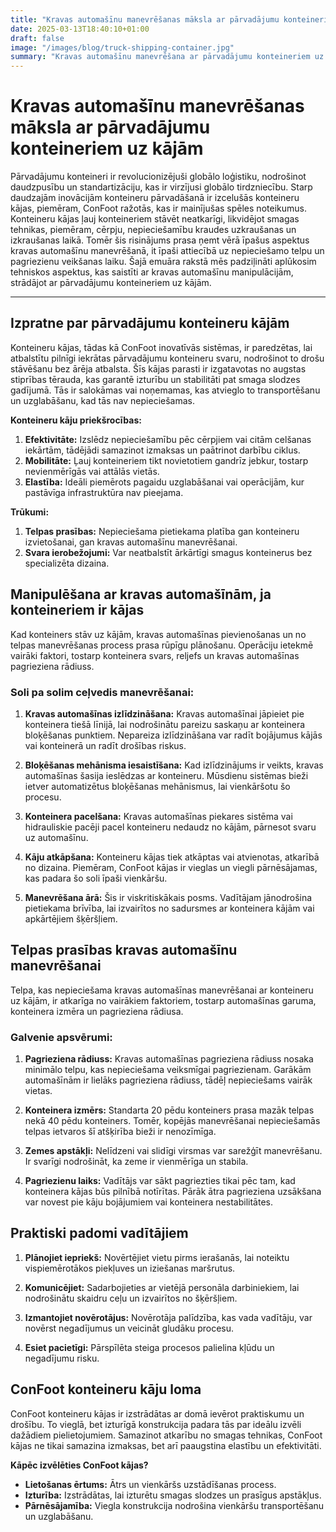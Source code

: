 ```yaml
---
title: "Kravas automašīnu manevrēšanas māksla ar pārvadājumu konteineriem uz kājām"
date: 2025-03-13T18:40:10+01:00
draft: false
image: "/images/blog/truck-shipping-container.jpg"
summary: "Kravas automašīnu manevrēšana ar pārvadājumu konteineriem uz kājām: ceļvedis efektīvai konteineru apstrādei."
---
```


# Kravas automašīnu manevrēšanas māksla ar pārvadājumu konteineriem uz kājām

Pārvadājumu konteineri ir revolucionizējuši globālo loģistiku, nodrošinot daudzpusību un standartizāciju, kas ir virzījusi globālo tirdzniecību. Starp daudzajām inovācijām konteineru pārvadāšanā ir izcelušās konteineru kājas, piemēram, ConFoot ražotās, kas ir mainījušas spēles noteikumus. Konteineru kājas ļauj konteineriem stāvēt neatkarīgi, likvidējot smagas tehnikas, piemēram, cērpju, nepieciešamību kraudes uzkraušanas un izkraušanas laikā. Tomēr šis risinājums prasa ņemt vērā īpašus aspektus kravas automašīnu manevrēšanā, it īpaši attiecībā uz nepieciešamo telpu un pagriezienu veikšanas laiku. Šajā emuāra rakstā mēs padziļināti aplūkosim tehniskos aspektus, kas saistīti ar kravas automašīnu manipulācijām, strādājot ar pārvadājumu konteineriem uz kājām.

---

## Izpratne par pārvadājumu konteineru kājām

Konteineru kājas, tādas kā ConFoot inovatīvās sistēmas, ir paredzētas, lai atbalstītu pilnīgi iekrātas pārvadājumu konteineru svaru, nodrošinot to drošu stāvēšanu bez ārēja atbalsta. Šīs kājas parasti ir izgatavotas no augstas stiprības tērauda, kas garantē izturību un stabilitāti pat smaga slodzes gadījumā. Tās ir salokāmas vai noņemamas, kas atvieglo to transportēšanu un uzglabāšanu, kad tās nav nepieciešamas.

**Konteineru kāju priekšrocības:**
1. **Efektivitāte:** Izslēdz nepieciešamību pēc cērpjiem vai citām celšanas iekārtām, tādējādi samazinot izmaksas un paātrinot darbību ciklus.
2. **Mobilitāte:** Ļauj konteineriem tikt novietotiem gandrīz jebkur, tostarp nevienmērīgās vai attālās vietās.
3. **Elastība:** Ideāli piemērots pagaidu uzglabāšanai vai operācijām, kur pastāvīga infrastruktūra nav pieejama.

**Trūkumi:**
1. **Telpas prasības:** Nepieciešama pietiekama platība gan konteineru izvietošanai, gan kravas automašīnu manevrēšanai.
2. **Svara ierobežojumi:** Var neatbalstīt ārkārtīgi smagus konteinerus bez specializēta dizaina.

## Manipulēšana ar kravas automašīnām, ja konteineriem ir kājas

Kad konteiners stāv uz kājām, kravas automašīnas pievienošanas un no telpas manevrēšanas process prasa rūpīgu plānošanu. Operāciju ietekmē vairāki faktori, tostarp konteinera svars, reljefs un kravas automašīnas pagrieziena rādiuss.

### Soli pa solim ceļvedis manevrēšanai:

1. **Kravas automašīnas izlīdzināšana:**
   Kravas automašīnai jāpieiet pie konteinera tiešā līnijā, lai nodrošinātu pareizu saskaņu ar konteinera bloķēšanas punktiem. Nepareiza izlīdzināšana var radīt bojājumus kājās vai konteinerā un radīt drošības riskus.

2. **Bloķēšanas mehānisma iesaistīšana:**
   Kad izlīdzinājums ir veikts, kravas automašīnas šasija ieslēdzas ar konteineru. Mūsdienu sistēmas bieži ietver automatizētus bloķēšanas mehānismus, lai vienkāršotu šo procesu.

3. **Konteinera pacelšana:**
   Kravas automašīnas piekares sistēma vai hidrauliskie pacēji pacel konteineru nedaudz no kājām, pārnesot svaru uz automašīnu.

4. **Kāju atkāpšana:**
   Konteineru kājas tiek atkāptas vai atvienotas, atkarībā no dizaina. Piemēram, ConFoot kājas ir vieglas un viegli pārnēsājamas, kas padara šo soli īpaši vienkāršu.

5. **Manevrēšana ārā:**
   Šis ir viskritiskākais posms. Vadītājam jānodrošina pietiekama brīvība, lai izvairītos no sadursmes ar konteinera kājām vai apkārtējiem šķēršļiem.

## Telpas prasības kravas automašīnu manevrēšanai

Telpa, kas nepieciešama kravas automašīnas manevrēšanai ar konteineru uz kājām, ir atkarīga no vairākiem faktoriem, tostarp automašīnas garuma, konteinera izmēra un pagrieziena rādiusa.

### Galvenie apsvērumi:

1. **Pagrieziena rādiuss:**
   Kravas automašīnas pagrieziena rādiuss nosaka minimālo telpu, kas nepieciešama veiksmīgai pagriezienam. Garākām automašīnām ir lielāks pagrieziena rādiuss, tādēļ nepieciešams vairāk vietas.

2. **Konteinera izmērs:**
   Standarta 20 pēdu konteiners prasa mazāk telpas nekā 40 pēdu konteiners. Tomēr, kopējās manevrēšanai nepieciešamās telpas ietvaros šī atšķirība bieži ir nenozīmīga.

3. **Zemes apstākļi:**
   Nelīdzeni vai slidīgi virsmas var sarežģīt manevrēšanu. Ir svarīgi nodrošināt, ka zeme ir vienmērīga un stabila.

4. **Pagriezienu laiks:**
   Vadītājs var sākt pagriezties tikai pēc tam, kad konteinera kājas būs pilnībā notīrītas. Pārāk ātra pagrieziena uzsākšana var novest pie kāju bojājumiem vai konteinera nestabilitātes.

## Praktiski padomi vadītājiem

1. **Plānojiet iepriekš:**
   Novērtējiet vietu pirms ierašanās, lai noteiktu vispiemērotākos piekļuves un iziešanas maršrutus.

2. **Komunicējiet:**
   Sadarbojieties ar vietējā personāla darbiniekiem, lai nodrošinātu skaidru ceļu un izvairītos no šķēršļiem.

3. **Izmantojiet novērotājus:**
   Novērotāja palīdzība, kas vada vadītāju, var novērst negadījumus un veicināt gludāku procesu.

4. **Esiet pacietīgi:**
   Pārspīlēta steiga procesos palielina kļūdu un negadījumu risku.

## ConFoot konteineru kāju loma

ConFoot konteineru kājas ir izstrādātas ar domā ievērot praktiskumu un drošību. To vieglā, bet izturīgā konstrukcija padara tās par ideālu izvēli dažādiem pielietojumiem. Samazinot atkarību no smagas tehnikas, ConFoot kājas ne tikai samazina izmaksas, bet arī paaugstina elastību un efektivitāti.

**Kāpēc izvēlēties ConFoot kājas?**

- **Lietošanas ērtums:** Ātrs un vienkāršs uzstādīšanas process.
- **Izturība:** Izstrādātas, lai izturētu smagas slodzes un prasīgus apstākļus.
- **Pārnēsājamība:** Viegla konstrukcija nodrošina vienkāršu transportēšanu un uzglabāšanu.